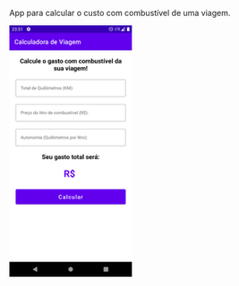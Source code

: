 App para calcular o custo com combustível de uma viagem.

<img 
    src="https://github.com/neijrdev/app_calculate_fuel_consumption_android/blob/main/preview_app/app_preview.png?raw=true"
    height="450px" width="auto" alt="Home Controla Baba" >
